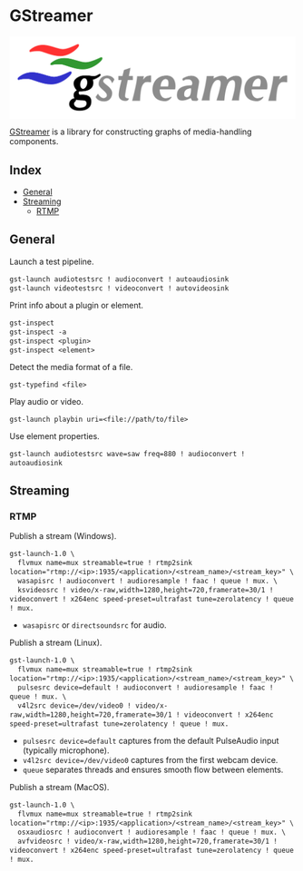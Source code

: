 # GStreamer

<p align="center"><img align="center" src="assets/gstreamer.svg"></p>

[GStreamer](https://gstreamer.freedesktop.org/) is a library for constructing graphs of media-handling components.

## Index

* [General](#general)
* [Streaming](#streaming)
  * [RTMP](#rtmp)

## General

Launch a test pipeline.
```
gst-launch audiotestsrc ! audioconvert ! autoaudiosink
gst-launch videotestsrc ! videoconvert ! autovideosink
```

Print info about a plugin or element.
```
gst-inspect
gst-inspect -a
gst-inspect <plugin>
gst-inspect <element>
```

Detect the media format of a file.
```
gst-typefind <file>
```

Play audio or video.
```
gst-launch playbin uri=<file://path/to/file>
```

Use element properties.
```
gst-launch audiotestsrc wave=saw freq=880 ! audioconvert ! autoaudiosink
```

## Streaming

### RTMP

Publish a stream (Windows).
```
gst-launch-1.0 \
  flvmux name=mux streamable=true ! rtmp2sink location="rtmp://<ip>:1935/<application>/<stream_name>/<stream_key>" \
  wasapisrc ! audioconvert ! audioresample ! faac ! queue ! mux. \
  ksvideosrc ! video/x-raw,width=1280,height=720,framerate=30/1 ! videoconvert ! x264enc speed-preset=ultrafast tune=zerolatency ! queue ! mux.
```
* `wasapisrc` or `directsoundsrc` for audio.

Publish a stream (Linux).
```
gst-launch-1.0 \
  flvmux name=mux streamable=true ! rtmp2sink location="rtmp://<ip>:1935/<application>/<stream_name>/<stream_key>" \
  pulsesrc device=default ! audioconvert ! audioresample ! faac ! queue ! mux. \
  v4l2src device=/dev/video0 ! video/x-raw,width=1280,height=720,framerate=30/1 ! videoconvert ! x264enc speed-preset=ultrafast tune=zerolatency ! queue ! mux.
```
* `pulsesrc device=default` captures from the default PulseAudio input (typically microphone).
* `v4l2src device=/dev/video0` captures from the first webcam device.
* `queue` separates threads and ensures smooth flow between elements.

Publish a stream (MacOS).
```
gst-launch-1.0 \
  flvmux name=mux streamable=true ! rtmp2sink location="rtmp://<ip>:1935/<application>/<stream_name>/<stream_key>" \
  osxaudiosrc ! audioconvert ! audioresample ! faac ! queue ! mux. \
  avfvideosrc ! video/x-raw,width=1280,height=720,framerate=30/1 ! videoconvert ! x264enc speed-preset=ultrafast tune=zerolatency ! queue ! mux.
```
